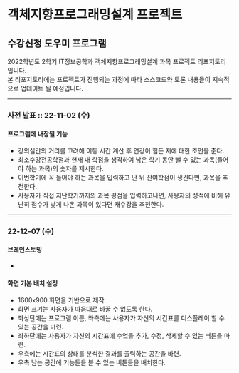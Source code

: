 객체지향프로그래밍설계 프로젝트
========================
수강신청 도우미 프로그램
------------------------

2022학년도 2학기 IT정보공학과 객체지향프로그래밍설계 과목 프로젝트 리포지토리입니다.   
본 리포지토리에는 프로젝트가 진행되는 과정에 따라 소스코드와 토론 내용들이 지속적으로 업데이트 될 예정입니다.
   
***

### 사전 발표 :: 22-11-02 (수)

#### 프로그램에 내장될 기능
* 강의실간의 거리를 고려해 이동 시간 계산 후 연강이 힘든 지에 대한 조언을 준다.
* 최소수강전공학점과 현재 내 학점을 생각하여 남은 학기 동안 뺄 수 있는 과목(들어야 하는 과목)의 숫자를 제시한다.
* 이번학기에 꼭 들어야 하는 과목을 입력하고 난 뒤 잔여학점이 생긴다면, 과목을 추천한다.
* 사용자가 직접 지난학기까지의 과목 평점을 입력하고나면, 사용자의 성적에 비해 유난히 점수가 낮게 나온 과목이 있다면 재수강을 추천한다.

***

### 22-12-07 (수)

#### 브레인스토밍
+ 

#### 화면 기본 배치 설정
* 1600x900 화면을 기반으로 제작.
* 화면 크기는 사용자가 마음대로 바꿀 수 없도록 한다.
* 좌상단에는 프로그램 이름, 좌측에는 사용자가 자신의 시간표를 디스플레이 할 수 있는 공간을 마련.
* 좌하단에는 사용자가 자신의 시간표에 수업을 추가, 수정, 삭제할 수 있는 버튼을 마련.
* 우측에는 시간표의 상태를 분석한 결과를 출력하는 공간을 바련.
* 우측 남는 공간에 기능들을 볼 수 있는 버튼들을 배치한다.
